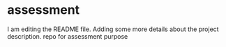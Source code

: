 # assessment
I am editing the README file. Adding some more details about the project description.
repo for assessment purpose
